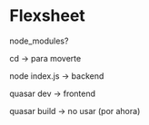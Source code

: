 # Flexsheet

node_modules?

cd -> para moverte 

node index.js -> backend

quasar dev -> frontend

quasar build -> no usar (por ahora)
